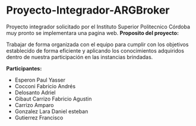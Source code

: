 # Proyecto-Integrador-ARGBroker

Proyecto integrador solicitado por el Instituto Superior Politecnico  Córdoba
muy pronto se implementara una pagina web.
**Proposito del proyecto:**

Trabajar de forma organizada con el equipo para cumplir con los objetivos establecido de forma eficiente y aplicando los conocimientos adquiridos dentro de nuestra participación en las instancias brindadas. 

**Participantes:**


- Esperon Paul Yasser 
- Cocconi Fabricio Andrés 
- Delosanto Adriel 
- Gibaut Carrizo Fabricio Agustin 
- Carrizo Amparo 
- Gonzalez Lara Daniel esteban 
- Gutierrez Francisco 




